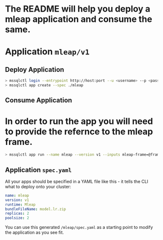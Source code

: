 
# The README will help you deploy a mleap application and consume the same. 

# Application `mleap/v1`



## Deploy Application

```bash
> mssqlctl login --entrypoint http://host:port --u <username> --p <password>
> mssqlctl app create --spec ./mleap
```

## Consume Application
# In order to run the app you will need to  provide the refernce to the mleap frame. 

```bash
> mssqlctl app run --name mleap --version v1 --inputs mleap-frame=@frame.json
```

## Application `spec.yaml`

All your apps should be specified in a YAML file like this - it tells the CLI 
what to deploy onto your cluster:

```yaml
name: mleap
version: v1
runtime: Mleap
bundleFileName: model.lr.zip
replicas: 2
poolsize: 2
```

You can use this generated `/mleap/spec.yaml` as a starting point to modify the
application as you see fit.
